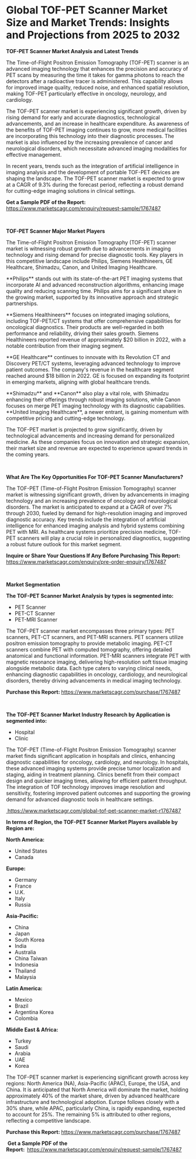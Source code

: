 <p><h1>Global TOF-PET Scanner Market Size and Market Trends: Insights and Projections from 2025 to 2032</h1></p><p><strong>TOF-PET Scanner Market Analysis and Latest Trends</strong></p>
<p><p>The Time-of-Flight Positron Emission Tomography (TOF-PET) scanner is an advanced imaging technology that enhances the precision and accuracy of PET scans by measuring the time it takes for gamma photons to reach the detectors after a radioactive tracer is administered. This capability allows for improved image quality, reduced noise, and enhanced spatial resolution, making TOF-PET particularly effective in oncology, neurology, and cardiology.</p><p>The TOF-PET scanner market is experiencing significant growth, driven by rising demand for early and accurate diagnostics, technological advancements, and an increase in healthcare expenditure. As awareness of the benefits of TOF-PET imaging continues to grow, more medical facilities are incorporating this technology into their diagnostic processes. The market is also influenced by the increasing prevalence of cancer and neurological disorders, which necessitate advanced imaging modalities for effective management.</p><p>In recent years, trends such as the integration of artificial intelligence in imaging analysis and the development of portable TOF-PET devices are shaping the landscape. The TOF-PET scanner market is expected to grow at a CAGR of 9.3% during the forecast period, reflecting a robust demand for cutting-edge imaging solutions in clinical settings.</p></p>
<p><strong>Get a Sample PDF of the Report:&nbsp;</strong> <a href="https://www.marketscagr.com/enquiry/request-sample/1767487?utm_campaign=3294&utm_medium=2&utm_source=Github&utm_content=ia&utm_term=14042025&utm_id=tof-pet-scanner">https://www.marketscagr.com/enquiry/request-sample/1767487</a></p>
<p>&nbsp;</p>
<p><strong>TOF-PET Scanner Major Market Players</strong></p>
<p><p>The Time-of-Flight Positron Emission Tomography (TOF-PET) scanner market is witnessing robust growth due to advancements in imaging technology and rising demand for precise diagnostic tools. Key players in this competitive landscape include Philips, Siemens Healthineers, GE Healthcare, Shimadzu, Canon, and United Imaging Healthcare.</p><p>**Philips** stands out with its state-of-the-art PET imaging systems that incorporate AI and advanced reconstruction algorithms, enhancing image quality and reducing scanning time. Philips aims for a significant share in the growing market, supported by its innovative approach and strategic partnerships.</p><p>**Siemens Healthineers** focuses on integrated imaging solutions, including TOF-PET/CT systems that offer comprehensive capabilities for oncological diagnostics. Their products are well-regarded in both performance and reliability, driving their sales growth. Siemens Healthineers reported revenue of approximately $20 billion in 2022, with a notable contribution from their imaging segment.</p><p>**GE Healthcare** continues to innovate with its Revolution CT and Discovery PET/CT systems, leveraging advanced technology to improve patient outcomes. The company's revenue in the healthcare segment reached around $18 billion in 2022. GE is focused on expanding its footprint in emerging markets, aligning with global healthcare trends.</p><p>**Shimadzu** and **Canon** also play a vital role, with Shimadzu enhancing their offerings through robust imaging solutions, while Canon focuses on merge PET imaging technology with its diagnostic capabilities. **United Imaging Healthcare**, a newer entrant, is gaining momentum with competitive pricing and cutting-edge technology.</p><p>The TOF-PET market is projected to grow significantly, driven by technological advancements and increasing demand for personalized medicine. As these companies focus on innovation and strategic expansion, their market size and revenue are expected to experience upward trends in the coming years.</p></p>
<p>&nbsp;</p>
<p><strong>What Are The Key Opportunities For TOF-PET Scanner Manufacturers?</strong></p>
<p><p>The TOF-PET (Time-of-Flight Positron Emission Tomography) scanner market is witnessing significant growth, driven by advancements in imaging technology and an increasing prevalence of oncology and neurological disorders. The market is anticipated to expand at a CAGR of over 7% through 2030, fueled by demand for high-resolution imaging and improved diagnostic accuracy. Key trends include the integration of artificial intelligence for enhanced imaging analysis and hybrid systems combining PET with MRI. As healthcare systems prioritize precision medicine, TOF-PET scanners will play a crucial role in personalized diagnostics, suggesting a robust future outlook for this market segment.</p></p>
<p><strong>Inquire or Share Your Questions If Any Before Purchasing This Report:</strong> <a href="https://www.marketscagr.com/enquiry/pre-order-enquiry/1767487?utm_campaign=3294&utm_medium=2&utm_source=Github&utm_content=ia&utm_term=14042025&utm_id=tof-pet-scanner">https://www.marketscagr.com/enquiry/pre-order-enquiry/1767487</a></p>
<p>&nbsp;</p>
<p><strong>Market Segmentation</strong></p>
<p><strong>The TOF-PET Scanner Market Analysis by types is segmented into:</strong></p>
<p><ul><li>PET Scanner</li><li>PET-CT Scanner</li><li>PET-MRI Scanner</li></ul></p>
<p><p>The TOF-PET scanner market encompasses three primary types: PET scanners, PET-CT scanners, and PET-MRI scanners. PET scanners utilize positron emission tomography to provide metabolic imaging. PET-CT scanners combine PET with computed tomography, offering detailed anatomical and functional information. PET-MRI scanners integrate PET with magnetic resonance imaging, delivering high-resolution soft tissue imaging alongside metabolic data. Each type caters to varying clinical needs, enhancing diagnostic capabilities in oncology, cardiology, and neurological disorders, thereby driving advancements in medical imaging technology.</p></p>
<p><strong>Purchase this Report:&nbsp;</strong><a href="https://www.marketscagr.com/purchase/1767487?utm_campaign=3294&utm_medium=2&utm_source=Github&utm_content=ia&utm_term=14042025&utm_id=tof-pet-scanner">https://www.marketscagr.com/purchase/1767487</a></p>
<p>&nbsp;</p>
<p><strong>The TOF-PET Scanner Market Industry Research by Application is segmented into:</strong></p>
<p><ul><li>Hospital</li><li>Clinic</li></ul></p>
<p><p>The TOF-PET (Time-of-Flight Positron Emission Tomography) scanner market finds significant application in hospitals and clinics, enhancing diagnostic capabilities for oncology, cardiology, and neurology. In hospitals, these advanced imaging systems provide precise tumor localization and staging, aiding in treatment planning. Clinics benefit from their compact design and quicker imaging times, allowing for efficient patient throughput. The integration of TOF technology improves image resolution and sensitivity, fostering improved patient outcomes and supporting the growing demand for advanced diagnostic tools in healthcare settings.</p></p>
<p><a href="https://www.marketscagr.com/global-tof-pet-scanner-market-r1767487?utm_campaign=3294&utm_medium=2&utm_source=Github&utm_content=ia&utm_term=14042025&utm_id=tof-pet-scanner">&nbsp;https://www.marketscagr.com/global-tof-pet-scanner-market-r1767487</a></p>
<p><strong>In terms of Region, the TOF-PET Scanner Market Players available by Region are:</strong></p>
<p>
    <p> <strong> North America: </strong>
        <ul>
            <li>United States</li>
            <li>Canada</li>
        </ul>
        </p> 
    <p> <strong> Europe: </strong>
        <ul>
            <li>Germany</li>
            <li>France</li>
            <li>U.K.</li>
            <li>Italy</li>
            <li>Russia</li>
        </ul>
        </p> 
    <p> <strong> Asia-Pacific: </strong>
        <ul>
            <li>China</li>
            <li>Japan</li>
            <li>South Korea</li>
            <li>India</li>
            <li>Australia</li>
            <li>China Taiwan</li>
            <li>Indonesia</li>
            <li>Thailand</li>
            <li>Malaysia</li>
        </ul>
        </p> 
    <p> <strong> Latin America: </strong>
        <ul>
            <li>Mexico</li>
            <li>Brazil</li>
            <li>Argentina Korea</li>
            <li>Colombia</li>
        </ul>
        </p> 
    <p> <strong> Middle East & Africa: </strong>
        <ul>
            <li>Turkey</li>
            <li>Saudi</li>
            <li>Arabia</li>
            <li>UAE</li>
            <li>Korea</li>
        </ul>
    </p>
    </p>
<p><p>The TOF-PET scanner market is experiencing significant growth across key regions: North America (NA), Asia-Pacific (APAC), Europe, the USA, and China. It is anticipated that North America will dominate the market, holding approximately 40% of the market share, driven by advanced healthcare infrastructure and technological adoption. Europe follows closely with a 30% share, while APAC, particularly China, is rapidly expanding, expected to account for 25%. The remaining 5% is attributed to other regions, reflecting a competitive landscape.</p></p>
<p><strong>Purchase this Report: </strong><a href="https://www.marketscagr.com/purchase/1767487?utm_campaign=3294&utm_medium=2&utm_source=Github&utm_content=ia&utm_term=14042025&utm_id=tof-pet-scanner">https://www.marketscagr.com/purchase/1767487</a></p>
<p>&nbsp;<strong>Get a Sample PDF of the Report:&nbsp;&nbsp;</strong><a href="https://www.marketscagr.com/enquiry/request-sample/1767487?utm_campaign=3294&utm_medium=2&utm_source=Github&utm_content=ia&utm_term=14042025&utm_id=tof-pet-scanner">https://www.marketscagr.com/enquiry/request-sample/1767487</a></p>
<p><strong></strong></p>
<p><p></p><p></p><p></p></p>